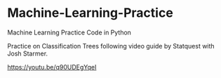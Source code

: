 # Machine-Learning-Practice
Machine Learning Practice Code in Python


Practice on Classification Trees following video guide by Statquest with Josh Starmer.

https://youtu.be/q90UDEgYqeI
